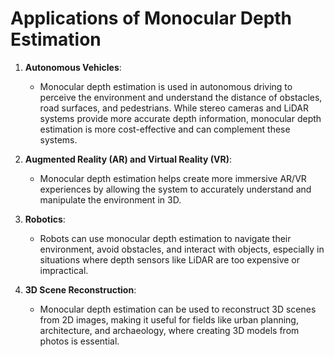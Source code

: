 # Applications of Monocular Depth Estimation

1. **Autonomous Vehicles**:
   - Monocular depth estimation is used in autonomous driving to perceive the environment and understand the distance of obstacles, road surfaces, and pedestrians. While stereo cameras and LiDAR systems provide more accurate depth information, monocular depth estimation is more cost-effective and can complement these systems.

2. **Augmented Reality (AR) and Virtual Reality (VR)**:
   - Monocular depth estimation helps create more immersive AR/VR experiences by allowing the system to accurately understand and manipulate the environment in 3D.

3. **Robotics**:
   - Robots can use monocular depth estimation to navigate their environment, avoid obstacles, and interact with objects, especially in situations where depth sensors like LiDAR are too expensive or impractical.

4. **3D Scene Reconstruction**:
   - Monocular depth estimation can be used to reconstruct 3D scenes from 2D images, making it useful for fields like urban planning, architecture, and archaeology, where creating 3D models from photos is essential.
